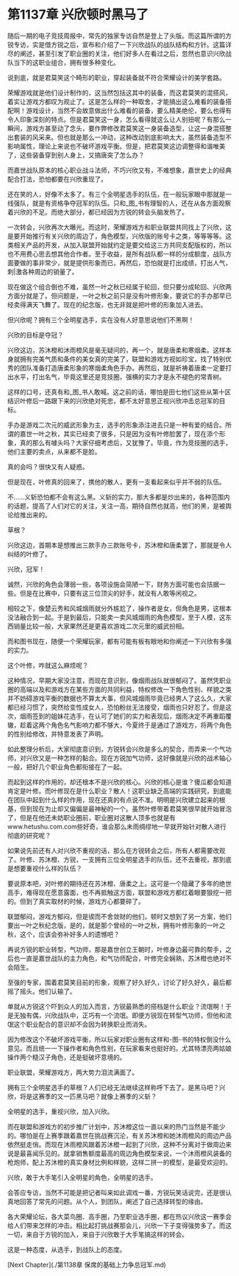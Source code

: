 # 第1137章 兴欣顿时黑马了

随后一期的电子竞技周报中，常先的独家专访自然是登上了头版。而这篇所谓的方锐专访，实是借方锐之后，宣布和介绍了一下兴欣战队的战队结构和方针。这篇详尽的阐述，甚至引发了职业圈的关注，他们好多人在看过之后，忽然也意识兴欣战队当下的这职业组合，拥有很多种变化。

说到底，就是君莫笑这个畸形的职业，穿起装备就不符合荣耀设计的美学套路。

荣耀游戏就是他们设计制作的，这当然包括这其中的装备，而这君莫笑的混搭风，着实让游戏方都叹为观止了。这是怎么样的一种取舍，才能搞出这么难看的装备搭配啊！游戏设计，当然不会故意做出什么难看的装备，要么精美绝伦，要么也得有令人印象深刻的特点。但是君莫笑这一身，怎么看得就这么让人别扭呢？有那么一瞬间，游戏方甚至动了念头，要作弊修改君莫笑这一身装备造型，让这一身混搭整出套装的风采来。但也就是那么一冲动，这种改动到底影响太大，虽然装备造型不影响属性，理论上来说也不破坏游戏平衡。但是，把君莫笑这边调整得和谐唯美了，这些装备穿到别人身上，又搞唐突了怎么办？

而嘉世战队原本的核心职业战斗法师，不巧兴欣又有，不难想象，嘉世史上的经典配合打法，恐怕都要在兴欣重现了。

还在笑的人，好像不太多了。有三个全明星选手的队伍，在一般玩家眼中那就是一线强队，就是有资格争夺冠军的队伍。只和_图_书有理智的人，还在从各方面观察着兴欣的不足。而绝大部分，都已经因为方锐的转会头脑发热了。

一次转会，兴欣再次大曝光。而这时，荣耀游戏方和职业联盟共同找上了兴欣，这是要开始推行有关兴欣的周边了，角色模型，兴欣版的账号卡之类，等等等等。这类相关产品的开发，从加入联盟开始就约定是要交给这三方共同支配版权的，所以也不用费心思去想其他合作者。至于收益，是所有战队都一样的分成额度，战队方面要做的事非常少，就是提供形象而已，再然后，恐怕就是打出成绩，打出人气，刺|激各种周边的销量了。

现在做这个组合倒也不难，虽然一叶之秋已经属于轮回，但只要分成轮回、兴欣两方面分就是了。但问题是，一叶之秋之前只是没有叶修形象，要说它的手办那早已经卖得满天飞舞了。现在的纪念版，也无非就是把叶修的形象加入进去。

但兴欣呢？拥有三个全明星选手，实在没有人好意思说他们不黑啊！

兴欣的目标是夺冠？

兴欣这边，苏沐橙和沐雨橙风是毫无疑问的，再一个，就是唐柔和寒烟柔。这样本身就拥有完美气质和条件的美女真的完美了，联盟和游戏方视如珍宝，找了特别优秀的团队准备打造唐柔形象的寒烟柔角色手办。再然后，就是祈祷着唐柔一定要打出水平，打出名气，毕竟这里还是竞技圈，强横的实力才是永不褪色的常青树。

这样的口号，还真有和_图_书人敢喊。这之前的话，哪怕是田七他们这些从第十区结识叶修后一路跟下来的兴欣绝对死忠，都不太好意思正视兴欣冲击总冠军的目标。

手办是游戏二次元的威武形象为主，选手的形象添注进去只是一种有爱的结合。所谓的嘉世一叶之秋，其实已经卖了很多，只是因为没有叶修脸罢了，现在添个形象，真的那么有噱头吗？大家仔细考虑后，又犹豫了。毕竟，作为竞技圈的选手，他们主要的卖点，从来都不是脸。

真的会吗？很快又有人疑惑。

但是现在，叶修真的回来了，携他的散人，更有一支看起来似乎并不弱的队伍。

不……义斩恐怕都不会有这么黑。义斩的实力，那大多都是炒出来的，各种范围内的话题，提高了人们对它的关注，关注一高，期待自然也就高，他们的黑，是被舆论给推出来的。

草根？

兴欣这边，首期本是想推出三款手办三款账号卡，苏沐橙和唐柔罢了，那就是令人纠结的叶修了。

兴欣，冠军！

诚然，兴欣的角色会薄弱一些，各项设施会简陋一下，财务方面可能也会拮据一些。但是在比赛中，只要有这三位顶尖的好手，就没有人敢等闲视之。

相较之下，像楚云秀和风城烟雨就分外尴尬了，操作者是女，但角色是男，这根本没法融合到一起。于是到最后，只能卖一卖风城烟雨的角色模型，至于人模，这东西销量比较一般，大家果然还是更喜欢游戏二次元里的威武扮相。

而和图书现在，随便一个荣耀玩家，都有可能有板有眼地和你阐述一下兴欣有多强的实力。

这个叶修，咋就这么麻烦呢？

这种情况，早期大家没注意，而现在意识到，像烟雨战队就很郁闷了。虽然凭职业圈的高端以及和游戏方在某些方面的共同利益，特权修改一下角色性别、样貌之类并不妨碍游戏平衡的数据也不算太大事，但风城烟雨毕竟已经男人了这么久，大家都已经习惯了，突然给变性成女人，恐怕粉丝无法接受，烟雨也只好忍了。但是这次，烟雨签到的姐妹花选手，在认可了她们的实力和表现后，烟雨决定不再重蹈覆辙，趁着这两个角色名气影响力都不够大，今夏终于是通过了游戏方，将两个角色的性别给修改，并特意发表了声明。

如此整理分析后，大家彻底意识到，方锐转会兴欣是多么的契合，而弄来一个气功师，对兴欣又是一种怎样的黏合。现在方锐加气功师，这好像就是兴欣的战术轴心一般，把好几个职业角色都衔接在了一起。

而起到这样的作用的，却还根本不是兴欣的核心。兴欣的核心是谁？傻瓜都会知道肯定是叶修。而叶修现在是什么职业？散人！这职业缺乏高端的实践研究，到底能在团队中起到什么样的作用，现在还真的有点说不准。明明是兴欣建立起来的根基，但到现在为止却又偏偏是最神秘的一个。虽然叶修带着君莫笑很早就开始冒泡了，但是在他还未妨职业圈前，职业圈对这散人顶多也就是有www.hetushu.com.com些好奇，谁会那么未雨绸缪地一早就开始针对散人进行彻底的研究呢？

如果说先前还有人对兴欣不重视的话，那么在方锐转会之后，所有人都需要改观了。叶修、苏沐橙、方锐，一支拥有三位全明星选手的队伍，还不去重视，那到底是想要重视什么样的队伍？

要说原本吧，对叶修的期待还在苏沐橙、唐柔之上。这可是一个隐藏了多年的绝世高手，难得现在愿意露面，也不再抵触这方面，联盟和游戏方都红着眼要狠挖一把的。但到了真实取材的时候，游戏方心都要碎了。

联盟郁闷，游戏方郁闷，但是锲而不舍敛财的他们，顿时又想到了另一方案，他们要出一叶之秋纪念版，是的，就是那个曾经的一叶之秋，拥有叶修形象的一叶之秋，这个，应该会弥补好多人的遗憾吧？

再说方锐的职业转型，气功师，那是嘉世创立王朝时，叶修身边最可靠的帮手，之后也一直是嘉世战队的主力角色，和气功师配合，叶修完全娴熟，苏沐橙也绝对不会陌生。

至强的专家，围着君莫笑目前的形象，观察了好久好久，讨论了好久好久，最后都摇了摇头。他们认输了。

单就从方锐这个吓到众人的加入而言，方锐最熟悉的搭档是什么职业？流氓啊！于是无独有偶，兴欣战队中，正巧有一个流氓。即便方锐现在转型气功师，但他和流氓这个职业配合的意识却不会因为转换职业而消失。

因为修改这个不破坏游戏平衡，所以玩家对职业圈有这样和-图-书的特权倒没什么意见。而且统一一下操作者和角色性别，在玩家看来也挺好的。尤其特漂亮两姑娘操作两个糙汉子角色，还是挺破坏意境的。

职业联盟，荣耀游戏方，两大势力泪流满面了。

拥有三个全明星选手的草根？人们已经无法继续这样称呼下去了。是黑马吧？兴欣，将是这赛季的又一匹黑马吧？就像上赛季的义斩？

全明星的选手，重视兴欣，加入兴欣。

而在联盟和游戏方的初步推广计划中，苏沐橙这位一直以来的热门当然是不能少的。哪怕是在上赛季跟着嘉世在挑战赛沉沦，有关苏沐橙和她沐雨橙风的周边产品依然挺走俏。而现在沐雨橙风跟着苏沐橙一起到了兴欣，这种不分离对于做周边来说是最喜闻乐见的。就拿销售额度最高的周边角色模型来说，一个沐雨橙风装备的枪炮师，配上苏沐橙的真实身材比例和样貌，这样二拼一的模型，是最受欢迎的。

兴欣，敢于大手笔引入全明星的角色，全明星的选手。

会答应专访，当然不可能是把记者叫来如此调戏一番，方锐玩笑话说完，还是很认真地回答了常先的问题。从个人，到团队，阐述了自己选择转型的缘由。

各大荣耀论坛，各大菜鸟圈、高手圈，乃至职业选手圈，都在热议兴欣这一赛季会给人们带来怎样的冲击。相比起打挑战赛那会儿，兴欣一下子变得强势多了。而这一切，来自于方锐的加入，来自于兴欣敢于大手笔搞这样的转会。

这是一种态度，从选手，到战队上的态度。



[Next Chapter](./第1138章 保席的基础上力争总冠军.md)